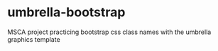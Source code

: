 # umbrella-bootstrap

MSCA project practicing bootstrap css class names with the umbrella graphics template
